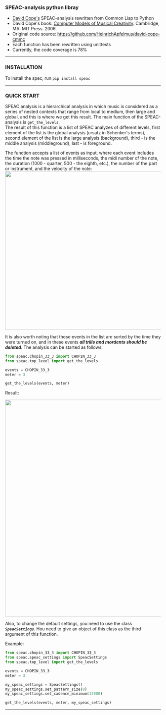 ### SPEAC-analysis python libray
* [David Cope's](http://artsites.ucsc.edu/faculty/cope/) SPEAC-analysis rewritten from Common Lisp to Python
* David Cope's book: [Computer Models of Musical Creativity](https://books.google.de/books?id=rnEJAQAAMAAJ). Cambridge, MA: MIT Press. 2006.
* Original code source: https://github.com/HeinrichApfelmus/david-cope-cmmc 
* Each function has been rewritten using unittests
* Currently, the code coverage is 78%
--------------------------------------

### INSTALLATION
To install the spec, run `pip install speac` 

--------------------------------------

### QUICK START
SPEAC analysis is a hierarchical analysis in which music is considered as a series of nested contexts that range from local to medium, then large and global, and this is where we get this result. The main function of the SPEAC-analysis is `get_the_levels`.   
The result of this function is a list of SPEAC analyzes of different levels, first element of the list is the global analysis (ursatz in Schenker's terms), second element of the list is the large analysis (background), third - is the middle analysis (middleground), last - is foreground.

The function accepts a list of events as input, where each event includes the time the note was pressed in milliseconds, the midi number of the note, the duration (1000 - quarter, 500 - the eighth, etc.), the number of the part or instrument, and the velocity of the note:
<img src="https://github.com/GolzitskyNikolay/SPEAC_analysis/blob/master/img/1.PNG" width="512">

It is also worth noting that these events in the list are sorted by the time they were turned on, and in these events ***all trills and mordents should be deleted***.
The analysis can be started as follows:
 
 ```Python
from speac.chopin_33_3 import CHOPIN_33_3
from speac.top_level import get_the_levels

events = CHOPIN_33_3
meter = 3

get_the_levels(events, meter)
```
 Result:
 
 <img src="https://github.com/GolzitskyNikolay/SPEAC_analysis/blob/master/img/2.PNG" width="700">

Also, to change the default settings, you need to use the class ***`SpeacSettings`***. 
Нou need to give an object of this class as the third argument of this function.

Example:
 ```Python
from speac.chopin_33_3 import CHOPIN_33_3
from speac.speac_settings import SpeacSettings
from speac.top_level import get_the_levels

events = CHOPIN_33_3
meter = 3

my_speac_settings = SpeacSettings()
my_speac_settings.set_pattern_size(8)
my_speac_settings.set_cadence_minimum(12000)

get_the_levels(events, meter, my_speac_settings)
```

--------------------------------------

